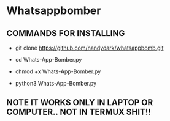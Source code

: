 # Whatsappbomber
## COMMANDS FOR INSTALLING

+ git clone https://github.com/nandydark/whatsappbomb.git

+ cd Whats-App-Bomber.py

+ chmod +x Whats-App-Bomber.py

+ python3 Whats-App-Bomber.py

## NOTE IT WORKS ONLY IN LAPTOP OR COMPUTER.. NOT IN TERMUX SHIT!!
